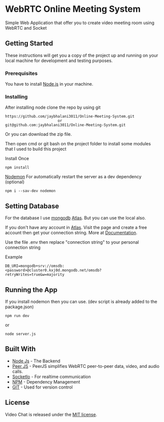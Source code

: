 # WebRTC Online Meeting System

Simple Web Application that offer you to create video meeting room using WebRTC and Socket

## Getting Started

These instructions will get you a copy of the project up and running on your local machine for development and testing purposes. 

### Prerequisites

You have to install [Node.js](https://nodejs.org/en/) in your machine.

### Installing

After installing node clone the repo by using git

```
https://github.com/jaybhalani3011/Online-Meeting-System.git
                        or
git@github.com:jaybhalani3011/Online-Meeting-System.git
```

Or you can download the zip file.

Then open cmd or git bash on the project folder to install some modules that I used to build this project

Install Once

```
npm install
```

[Nodemon](https://www.npmjs.com/package/nodemon) For automatically restart the server as a dev dependency (optional)

```
npm i --sav-dev nodemon
```

## Setting Database

For the database I use [mongodb](https://www.mongodb.com/) [Atlas](https://www.mongodb.com/cloud/atlas). But you can use the local also.

If you don't have any account in [Atlas](https://www.mongodb.com/cloud/atlas). Visit the page and create a free account then get your connection string. More at [Documentation](https://docs.atlas.mongodb.com/tutorial/create-new-cluster/).

Use the file .env then replace "connection string" to your personal connection string

Example

```
DB_URI=mongodb+srv://omsdb:<password>@cluster0.kxj0d.mongodb.net/omsdb?retryWrites=true&w=majority
```

## Running the App

If you install nodemon then you can use. (dev script is already added to the package.json)

```
npm run dev
```

or

```
node server.js
```

## Built With

- [Node Js](https://nodejs.org/en/) - The Backend
- [Peer JS](https://peerjs.com/) - PeerJS simplifies WebRTC peer-to-peer data, video, and audio calls.
- [SocketIo](https://socket.io/) - For realtime communication
- [NPM](https://www.npmjs.com/) - Dependency Management
- [GIT](https://git-scm.com/) - Used for version control

## License

Video Chat is released under the [MIT license](LICENSE.txt).
